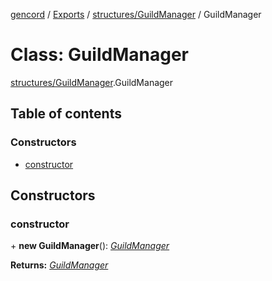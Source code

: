 [gencord](../README.md) / [Exports](../modules.md) / [structures/GuildManager](../modules/structures_guildmanager.md) / GuildManager

# Class: GuildManager

[structures/GuildManager](../modules/structures_guildmanager.md).GuildManager

## Table of contents

### Constructors

- [constructor](structures_guildmanager.guildmanager.md#constructor)

## Constructors

### constructor

\+ **new GuildManager**(): [*GuildManager*](structures_guildmanager.guildmanager.md)

**Returns:** [*GuildManager*](structures_guildmanager.guildmanager.md)
